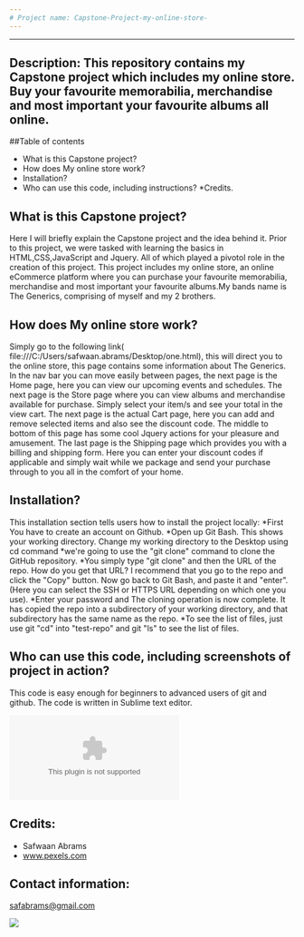 ```yaml
---
# Project name: Capstone-Project-my-online-store-
---
```


---
Description: This repository contains my Capstone project which includes my online store. Buy your favourite memorabilia, merchandise and most important your 
favourite albums all online.
---

##Table of contents

* What is this Capstone project?
* How does My online store work?
* Installation?
* Who can use this code, including instructions?
*Credits.

## What is this Capstone project?
Here I will briefly explain the Capstone project and the idea behind it. Prior to this project, we were tasked with learning the basics in HTML,CSS,JavaScript 
and Jquery. All of which played a pivotol role in the creation of this project. This project includes my online store, an online eCommerce platform where you
can purchase your favourite memorabilia, merchandise and most important your favourite albums.My bands name is The Generics, comprising of myself and my 2 brothers.

## How does My online store work?
Simply go to the following link( file:///C:/Users/safwaan.abrams/Desktop/one.html), this will direct you to the online store, this page contains some information
about The Generics. In the nav bar you can move easily between pages, the next page is the Home page, here you can view our upcoming events and schedules. The next page 
is the Store page where you can view albums and merchandise available for purchase. Simply select your item/s and see your total in the view cart. The next page is
the actual Cart page, here you can add and remove selected items and also see the discount code. The middle to bottom of this page has some cool Jquery actions for 
your pleasure and amusement. The last page is the Shipping page which provides you with a billing and shipping form. Here you can enter your discount codes if applicable
and simply wait while we package and send your purchase through to you all in the comfort of your home.

## Installation?
This installation section tells users how to install the project locally:
*First You have to create an account on Github.
*Open up Git Bash. This shows your working directory. Change my working directory to the Desktop using cd command
*we're going to use the "git clone" command to clone the GitHub repository.
*You simply type "git clone" and then the URL of the repo. How do you get that URL? I recommend that you go to the repo and click the "Copy" button. 
Now go back to Git Bash, and paste it and "enter". (Here you can select the SSH or HTTPS URL depending on which one you use).
*Enter your password and The cloning operation is now complete. It has copied the repo into a subdirectory of your working directory, and that subdirectory has the same name 
as the repo.
*To see the list of files,  just use git "cd" into "test-repo" and git "ls" to see the list of files.

## Who can use this code, including screenshots of project in action?
This code is easy enough for beginners to advanced users of git and github. The code is written in Sublime text editor.

![Doc1.docx](https://github.com/safwaanabrams/Capstone-Project-my-online-store-/files/4869932/Doc1.docx)

## Credits:
* Safwaan Abrams
* www.pexels.com

## Contact information:
safabrams@gmail.com

![](https://markdown-here.com/img/icon256.png)


